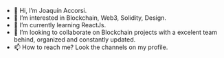 - 👋 Hi, I’m Joaquín Accorsi.
- 👀 I’m interested in Blockchain, Web3, Solidity, Design.
- 🌱 I’m currently learning ReactJs.
- 💞️ I’m looking to collaborate on Blockchain projects with a excelent team behind, organized and constantly updated.
- 📫 How to reach me? Look the channels on my profile.

<!---
joaquinaccorsi/joaquinaccorsi is a ✨ special ✨ repository because its `README.md` (this file) appears on your GitHub profile.
You can click the Preview link to take a look at your changes.
--->
